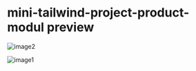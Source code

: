 # mini-tailwind-project-product-modul preview
![image2](https://user-images.githubusercontent.com/103680253/199292073-a46c6448-9e85-423f-ae3f-f329fb9d1a80.png)

![image1](https://user-images.githubusercontent.com/103680253/199292086-01a6f4d8-31e9-41c5-8db4-b882e387e103.png)

